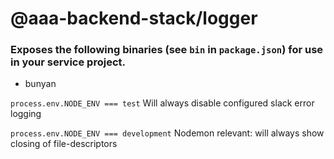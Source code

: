 # @aaa-backend-stack/logger

### Exposes the following binaries (see `bin` in `package.json`) for use in your service project.
- bunyan

`process.env.NODE_ENV === test`
Will always disable configured slack error logging

`process.env.NODE_ENV === development`
Nodemon relevant: will always show closing of file-descriptors
